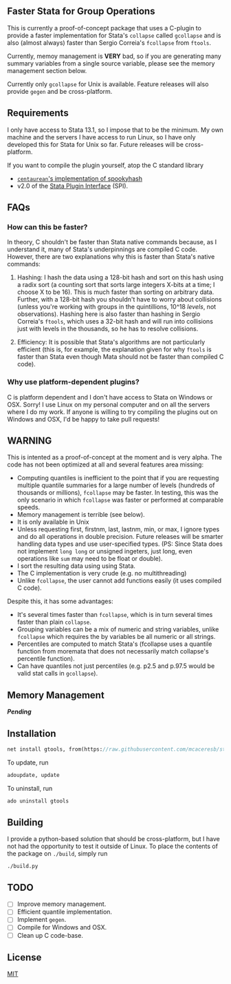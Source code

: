 Faster Stata for Group Operations
---------------------------------

This is currently a proof-of-concept package that uses a C-plugin
to provide a faster implementation for Stata's `collapse` called
`gcollapse` and is also (almost always) faster than Sergio Correia's
`fcollapse` from `ftools`.

Currently, memoy management is **VERY** bad, so if you are generating
many summary variables from a single source variable, please see the
memory management section below.

Currently only `gcollapse` for Unix is available. Feature releases
will also provide `gegen` and be cross-platform.

Requirements
------------

I only have access to Stata 13.1, so I impose that to be the minimum.
My own machine and the servers I have access to run Linux, so I have
only developed this for Stata for Unix so far. Future releases will be
cross-platform.

If you want to compile the plugin yourself, atop the C standard library
- [`centaurean`'s implementation of spookyhash](https://github.com/centaurean/spookyhash)
- v2.0 of the [Stata Plugin Interface](https://stata.com/plugins/version2/) (SPI).

FAQs
----

### How can this be faster?

In theory, C shouldn't be faster than Stata native commands because,
as I understand it, many of Stata's underpinnings are compiled C code.
However, there are two explanations why this is faster than Stata's
native commands:

1. Hashing: I hash the data using a 128-bit hash and sort on this hash
   using a radix sort (a counting sort that sorts large integers X-bits
   at a time; I choose X to be 16). This is much faster than sorting
   on arbitrary data. Further, with a 128-bit hash you shouldn't have
   to worry about collisions (unless you're working with groups in the
   quintillions, 10^18 _levels_, not observations). Hashing here is also
   faster than hashing in Sergio Correia's `ftools`, which uses a 32-bit
   hash and will run into collisions just with levels in the thousands,
   so he has to resolve collisions.

2. Efficiency: It is possible that Stata's algorithms are not
   particularly efficient (this is, for example, the explanation given
   for why `ftools` is faster than Stata even though Mata should not be
   faster than compiled C code).

### Why use platform-dependent plugins?

C is platform dependent and I don't have access to Stata on Windows or
OSX. Sorry! I use Linux on my personal computer and on all the servers
where I do my work. If anyone is willing to try compiling the plugins
out on Windows and OSX, I'd be happy to take pull requests!

WARNING
-------

This is intented as a proof-of-concept at the moment and is very alpha.
The code has not been optimized at all and several features area missing:
- Computing quantiles is inefficient to the point that if you are
  requesting multiple quantile summaries for a large number of levels
  (hundreds of thousands or millions), `fcollapse` may be faster. In
  testing, this was the only scenario in which `fcollapse` was faster
  or performed at comparable speeds.
- Memory management is terrible (see below).
- It is only available in Unix
- Unless requesting first, firstnm, last, lastnm, min, or max, I ignore
  types and do all operations in double precision. Future releases will
  be smarter handling data types and use user-specified types. (PS:
  Since Stata does not implement `long long` or unsigned ingeters, just
  long, even operations like `sum` may need to be float or double).
- I sort the resulting data using using Stata.
- The C implementation is very crude (e.g. no multithreading)
- Unlike `fcollapse`, the user cannot add functions easily (it uses compiled C code).

Despite this, it has some advantages:
- It's several times faster than `fcollapse`, which is in turn several times faster than plain `collapse`.
- Grouping variables can be a mix of numeric and string variables,
  unlike `fcollapse` which requires the by variables be all numeric or
  all strings.
- Percentiles are computed to match Stata's (fcollapse uses a quantile
  function from moremata that does not necessarily match collapse's
  percentile function).
- Can have quantiles not just percentiles (e.g. p2.5 and p.97.5 would be
  valid stat calls in `gcollapse`).

Memory Management
-----------------

_**Pending**_

Installation
------------

```stata
net install gtools, from(https://raw.githubusercontent.com/mcaceresb/stata-gtools/master/build/)
```

To update, run
```stata
adoupdate, update
```

To uninstall, run
```stata
ado uninstall gtools
```

Building
--------

I provide a python-based solution that should be cross-platform,
but I have not had the opportunity to test it outside of Linux.
To place the contents of the package on `./build`, simply run
```
./build.py
```

TODO
----

- [ ] Improve memory management.
- [ ] Efficient quantile implementation.
- [ ] Implement `gegen`.
- [ ] Compile for Windows and OSX.
- [ ] Clean up C code-base.

License
-------

[MIT](https://github.com/mcaceresb/stata-gtools/blob/master/LICENSE)
